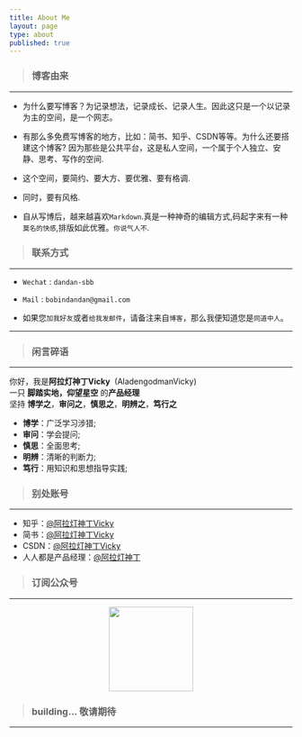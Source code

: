 ```yaml
---
title: About Me
layout: page
type: about
published: true
---
```

> ### 博客由来
---

- 为什么要写博客？为记录想法，记录成长、记录人生。因此这只是一个以记录为主的空间，是一个网志。

- 有那么多免费写博客的地方，比如：简书、知乎、CSDN等等。为什么还要搭建这个博客? 因为那些是公共平台，这是私人空间，一个属于个人独立、安静、思考、写作的空间. 

- 这个空间，要简约、要大方、要优雅、要有格调. 

- 同时，要有风格. 

- 自从写博后，越来越喜欢`Markdown`.真是一种神奇的编辑方式,码起字来有一种`莫名的快感`,排版如此优雅。`你说气人不`.

> ### 联系方式
---

- `Wechat` : `dandan-sbb`

- `Mail` : `bobindandan@gmail.com`

- 如果您`加我好友`或者`给我发邮件`，请备注来自`博客`，那么我便知道您是`同道中人`。

---

> ### 闲言碎语
---

你好，我是**阿拉灯神丁Vicky**&nbsp;&nbsp;(AladengodmanVicky)  
一只&nbsp;**脚踏实地，仰望星空**&nbsp;的**产品经理**  
坚持 **博学之**，**审问之**，**慎思之**，**明辨之**，**笃行之**  

- **博学**：广泛学习涉猎;
- **审问**：学会提问;
- **慎思**：全面思考;
- **明辨**：清晰的判断力;
- **笃行**：用知识和思想指导实践; 


> ### 别处账号
---

- 知乎：[@阿拉灯神丁Vicky](https://www.zhihu.com/people/AladengodmanVicky/activities)
- 简书：[@阿拉灯神丁Vicky](https://www.jianshu.com/u/d35797a7d500)
- CSDN：[@阿拉灯神丁Vicky](https://blog.csdn.net/weixin_36105362)
- 人人都是产品经理：[@阿拉灯神丁](http://www.woshipm.com/u/681134)

> ### 订阅公众号
---

<div align="center"><img width="150" height="150" src="https://www.bobinsun.cn/assets/images/WeChat-logo.jpg"/></div>


> ### building... 敬请期待
---
